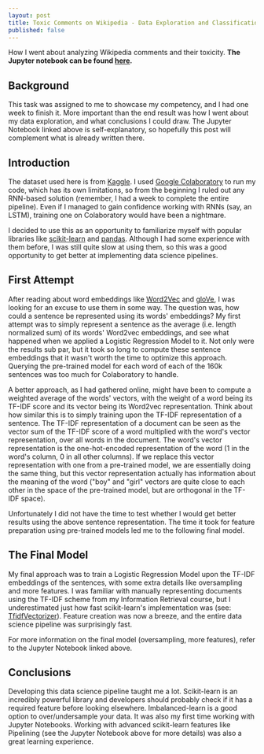 ```yaml
---
layout: post
title: Toxic Comments on Wikipedia - Data Exploration and Classification
published: false
---
```

How I went about analyzing Wikipedia comments and their toxicity. **The Jupyter notebook can be found [here](https://nbviewer.jupyter.org/github/vamsi-aribandi/kaggle_toxic_comment_challenge/blob/master/kaggle_toxic_comment_challenge.ipynb).**
<!--break-->

## Background
This task was assigned to me to showcase my competency, and I had one week to finish it. More important than the end result was how I went about my data exploration, and what conclusions I could draw. The Jupyter Notebook linked above is self-explanatory, so hopefully this post will complement what is already written there.

## Introduction
The dataset used here is from [Kaggle](https://www.kaggle.com/c/jigsaw-toxic-comment-classification-challenge/data). I used [Google Colaboratory](https://colab.research.google.com/) to run my code, which has its own limitations, so from the beginning I ruled out any RNN-based solution (remember, I had a week to complete the entire pipeline). Even if I managed to gain confidence working with RNNs (say, an LSTM), training one on Colaboratory would have been a nightmare.

I decided to use this as an opportunity to familiarize myself with popular libraries like [scikit-learn](https://scikit-learn.org/stable/) and [pandas](https://pandas.pydata.org/). Although I had some experience with them before, I was still quite slow at using them, so this was a good opportunity to get better at implementing data science pipelines.

## First Attempt
After reading about word embeddings like [Word2Vec](https://ai.google/research/pubs/pub41224) and [gloVe](https://nlp.stanford.edu/projects/glove/), I was looking for an excuse to use them in some way. The question was, how could a sentence be represented using its words' embeddings? My first attempt was to simply represent a sentence as the average (i.e. length normalized sum) of its words' Word2vec embeddings, and see what happened when we applied a Logistic Regression Model to it. Not only were the results sub par, but it took so long to compute these sentence embeddings that it wasn't worth the time to optimize this approach. Querying the pre-trained model for each word of each of the 160k sentences was too much for Colaboratory to handle.

A better approach, as I had gathered online, might have been to compute a weighted average of the words' vectors, with the weight of a word being its TF-IDF score and its vector being its Word2vec representation. Think about how similar this is to simply training upon the TF-IDF representation of a sentence. The TF-IDF representation of a document can be seen as the vector sum of the TF-IDF score of a word multiplied with the word's vector representation, over all words in the document. The word's vector representation is the one-hot-encoded representation of the word (1 in the word's column, 0 in all other columns). If we replace this vector representation with one from a pre-trained model, we are essentially doing the same thing, but this vector representation actually has information about the meaning of the word ("boy" and "girl" vectors are quite close to each other in the space of the pre-trained model, but are orthogonal in the TF-IDF space).

Unfortunately I did not have the time to test whether I would get better results using the above sentence representation. The time it took for feature preparation using pre-trained models led me to the following final model.

## The Final Model
My final approach was to train a Logistic Regression Model upon the TF-IDF embeddings of the sentences, with some extra details like oversampling and more features. I was familiar with manually representing documents using the TF-IDF scheme from my Information Retrieval course, but I underestimated just how fast scikit-learn's implementation was (see: [TfidfVectorizer](https://scikit-learn.org/stable/modules/generated/sklearn.feature_extraction.text.TfidfVectorizer.html)). Feature creation was now a breeze, and the entire data science pipeline was surprisingly fast.

For more information on the final model (oversampling, more features), refer to the Jupyter Notebook linked above.

## Conclusions
Developing this data science pipeline taught me a lot. Scikit-learn is an incredibly powerful library and developers should probably check if it has a required feature before looking elsewhere. Imbalanced-learn is a good option to over/undersample your data. It was also my first time working with Jupyter Notebooks. Working with advanced scikit-learn features like Pipelining (see the Jupyter Notebook above for more details) was also a great learning experience.
